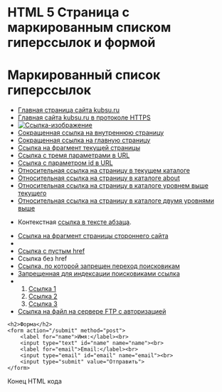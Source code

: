 # HTML 5 Страница с маркированным списком гиперссылок и формой

<!DOCTYPE html>
<html lang="ru">
<head>
    <meta charset="UTF-8">
    <meta name="viewport" content="width=device-width, initial-scale=1.0">
    <title>Гиперссылки и форма</title>
</head>
<body>
    <h1>Маркированный список гиперссылок</h1>
    <ul>
        <li><a href="http://kubsu.ru">Главная страница сайта kubsu.ru</a></li>
        <li><a href="https://kubsu.ru">Главная сайта kubsu.ru в протоколе HTTPS</a></li>
        <li><a href="https://kubsu.ru"><img style="width: 400 px;" src="https://kubsu.ru/lib/images/Group3288.png" alt="Ссылка-изображение" /></a></li>
        <li><a href="https://www.kubsu.ru/index.php">Сокращенная ссылка на внутреннюю страницу</a></li>
        <li><a href="/">Сокращенная ссылка на главную страницу</a></li>
        <li><a href="#fragment">Ссылка на фрагмент текущей страницы</a></li>
        <li><a href="/page?param1=value1&param2=value2&param3=value3">Ссылка с тремя параметрами в URL</a></li>
        <li><a href="/page?id=123">Ссылка с параметром id в URL</a></li>
        <li><a href="page.html">Относительная ссылка на страницу в текущем каталоге</a></li>
        <li><a href="about/page.html">Относительная ссылка на страницу в каталоге about</a></li>
        <li><a href="../page.html">Относительная ссылка на страницу в каталоге уровнем выше текущего</a></li>
        <li><a href="../../page.html">Относительная ссылка на страницу в каталоге двумя уровнями выше</a></li>
        <li><p>Контекстная <a href="https://example.com">ссылка в тексте абзаца</a>.</p></li>
        <li><a href="https://github.com/g1sst">Ссылка на фрагмент страницы стороннего сайта</a></li>
        <li>
            <img src="" usemap="#map">
            <map name="map">
                <area shape="rect" coords="34,44,270,350" href="https://example.com/rect-link" alt="Ссылка в прямоугольной области" />
                <area shape="circle" coords="337,300,44" href="https://example.com/circle-link" alt="Ссылка в круглой области" />
            </map>
        </li>
        <li><a href="#">Ссылка с пустым href</a></li>
        <li><a>Ссылка без href</a></li>
        <li><a rel="nofollow" href="https://example.com">Ссылка, по которой запрещен переход поисковикам</a></li>
        <li><a rel="noindex" href="https://example.com">Запрещенная для индексации поисковиками ссылка</a></li>
        <li>
            <ol>
                <li><a href="http://example.com" title="Ссылка 1">Ссылка 1</a></li>
                <li><a href="http://example.com" title="Ссылка 2">Ссылка 2</a></li>
                <li><a href="http://example.com" title="Ссылка 3">Ссылка 3</a></li>
            </ol>
        </li>
        <li><a href="ftp://username:password@ftp.example.com/file.txt">Ссылка на файл на сервере FTP с авторизацией</a></li>
    </ul>

    <h2>Форма</h2>
    <form action="/submit" method="post">
        <label for="name">Имя:</label><br>
        <input type="text" id="name" name="name"><br>
        <label for="email">Email:</label><br>
        <input type="email" id="email" name="email"><br>
        <input type="submit" value="Отправить">
    </form>
</body>
</html>

Конец HTML кода
